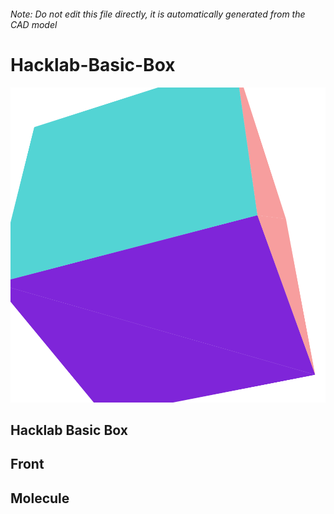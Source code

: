 ###### Note: Do not edit this file directly, it is automatically generated from the CAD model

# Hacklab-Basic-Box

![](/project.svg)

## Hacklab Basic Box


## Front


## Molecule


